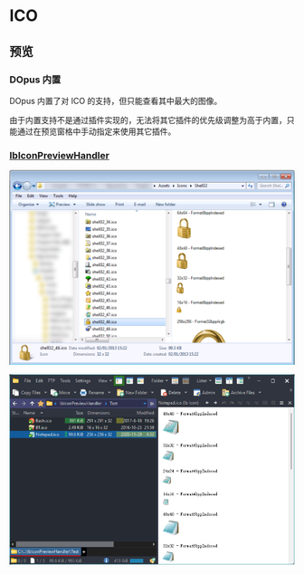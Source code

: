 # ICO
## 预览
### DOpus 内置
DOpus 内置了对 ICO 的支持，但只能查看其中最大的图像。

由于内置支持不是通过插件实现的，无法将其它插件的优先级调整为高于内置，只能通过在预览窗格中手动指定来使用其它插件。

### [IbIconPreviewHandler](https://github.com/Chaoses-Ib/IbIconPreviewHandler)
![](images/ICO/IbIconPreviewHandler.png)

![](images/ICO/IbIconPreviewHandler-dopus.png)